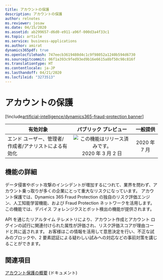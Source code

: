 ```yaml
---
title: アカウントの保護
description: アカウントの保護
author: relnotes
ms.reviewer: josaw
ms.date: 04/15/2020
ms.assetid: ab299657-d6d0-e911-a96f-000d3a4f33c1
ms.topic: article
ms.service: business-applications
ms.author: amirat
dynamics365pdf: true
ms.openlocfilehash: 747eecb3619480d4c1c9f98052a1240b594d6730
ms.sourcegitcommit: 06f1a393c9fed93ed9b16e6615a8bf50c98c816f
ms.translationtype: HT
ms.contentlocale: ja-JP
ms.lasthandoff: 04/21/2020
ms.locfileid: "3273513"
---
```

# <a name="account-protection"></a>アカウントの保護
[!include[artificial-intelligence/dynamics365-fraud-protection banner](../includes/artificial-intelligence/dynamics365-fraud-protection.md)]

| 有効対象    |  パブリック プレビュー | 一般提供 | 
| ---------- | :----------: |:----------: |
|エンド ユーザー、管理者/作成者/アナリストによる有効化|![この機能はリリース済みです。](/dynamics365-release-plan/media/green-checkmark.png "この機能はリリース済みです。") 2020 年 3 月 2 日| 2020 年 7 月|






## <a name="feature-details"></a>機能の詳細
<!--feature detail start -->
データ侵害やボット攻撃のインシデントが増加するにつれて、業界を問わず、アカウント乗っ取りが多くの企業にとって重大なリスクになっています。 アカウント保護では、Dynamics 365 Fraud Protection の独自のリスク評価エンジン、人工知能学習機能、および Fraud Protection ネットワークを活用します。 この機能では、デバイス フォレンジクスとボット検出の機能が提供されます。 

API を通じたリアルタイム テレメトリにより、アカウント作成とアカウント ログインの試行に関連付けられた属性が評価され、リスク評価スコアが理由コードと共に返されます。 お客様はこの情報を活用して意思決定を行い、不正な試みのブロックや、2 要素認証による疑わしい試みへの対応などの事前対策を講じることができます。
<!--feature detail end -->










## <a name="see-also"></a>関連項目

<!--docs start-->
[アカウント保護の概要](https://docs.microsoft.com/dynamics365/fraud-protection/ap-overview) (ドキュメント)
<!--docs end-->
